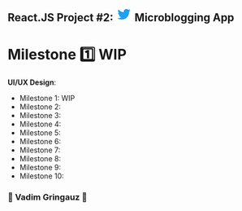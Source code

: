 ## React.JS Project #2: ![Twitter-logo](./assets/twitter-logo.png) Microblogging App
# Milestone :one: WIP


**UI/UX Design**: 
- Milestone 1: WIP
- Milestone 2: 
- Milestone 3: 
- Milestone 4: 
- Milestone 5: 
- Milestone 6: 
- Milestone 7: 
- Milestone 8: 
- Milestone 9: 
- Milestone 10: 


### :basketball: Vadim Gringauz :basketball:

